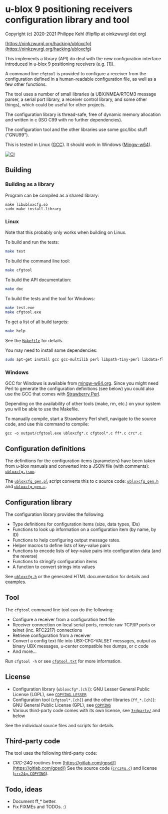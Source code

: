 # u-blox 9 positioning receivers configuration library and tool

Copyright (c) 2020-2021 Philippe Kehl (flipflip at oinkzwurgl dot org)

[https://oinkzwurgl.org/hacking/ubloxcfg](https://oinkzwurgl.org/hacking/ubloxcfg)

This implements a library (API) do deal with the new configuration interface introduced in u-blox 9 positioning
receivers (e.g. [1]).

A command line `cfgtool` is provided to configure a receiver from the configuration defined in a human-readable
configuration file, as well as a few other functions.

The tool uses a number of small libraries (a UBX/NMEA/RTCM3 message parser, a serial port library, a receiver control
library, and some other things), which could be useful for other projects.

The configuration library is thread-safe, free of dynamic memory allocation and written in c (ISO C99 with no further
dependencies).

The configuration tool and the other libraries use some gcc/libc stuff ("GNU99").

This is tested in Linux ([GCC](https://gcc.gnu.org/)). It should work in Windows ([Mingw-w64](http://mingw-w64.org)).

[![CI](/../../workflows/CI/badge.svg?branch=master)](/../../actions)

## Building

### Building as a library

Program can be compiled as a shared library:

```
make libubloxcfg.so
sudo make install-library
```

### Linux

Note that this probably only works when building on Linux.

To build and run the tests:

```sh
make test
```

To build the command line tool:

```sh
make cfgtool
```

To build the API documentation:

```sh
make doc
```

To build the tests and the tool for Windows:

```sh
make test.exe
make cfgtool.exe
```

To get a list of all build targets:

```sh
make help
```

See the [`Makefile`](./Makefile) for details.

You may need to install some dependencies:

```sh
sudo apt-get install gcc gcc-multilib perl libpath-tiny-perl libdata-float-perl mingw-w64 doxygen
```

### Windows

GCC for Windows is available from [mingw-w64.org](http://mingw-w64.org/doku.php).
Since you might need Perl to generate the configuration definitions (see below) you could also use the
GCC that comes with [Strawberry Perl](http://strawberryperl.com/).

Depending on the availability of other tools (make, rm, etc.) on your system you will be able to use the Makefile.

To manually compile, start a Strawberry Perl shell, navigate to the source code, and use this command to compile:

```
gcc -o output/cfgtool.exe ubloxcfg*.c cfgtool*.c ff*.c crc*.c
```

## Configuration definitions

The definitions for the configuration items (parameters) have been taken from u-blox manuals and converted into a JSON
file (with comments): [`ubloxcfg.json`](./ubloxcfg.json).

The [`ubloxcfg_gen.pl`](./ubloxcfg_gen.pl) script converts this to c source code: [`ubloxcfg_gen.h`](./ubloxcfg_gen.h)
and [`ubloxcfg_gen.c`](./ubloxcfg_gen.c).

## Configuration library

The configuration library provides the following:

* Type definitions for configuration items (size, data types, IDs)
* Functions to look up information on a configuration item (by name, by ID)
* Functions to help configuring output message rates.
* Helper macros to define lists of key-value pairs
* Functions to encode lists of key-value pairs into configuration data (and the reverse)
* Functions to stringify configuration items
* A function to convert strings into values

See [`ubloxcfg.h`](./ubloxcfg.h) or the generated HTML documentation for details and examples.

## Tool

The `cfgtool` command line tool can do the following:

* Configure a receiver from a configuration text file
* Receiver connection on local serial ports, remote raw TCP/IP ports or telnet (inc. RFC2217) connections
* Retrieve configuration from a receiver
* Convert a config text file into UBX-CFG-VALSET messages, output as binary UBX messages, u-center compatible hex
  dumps, or c code
* And more...

Run `cfgtool -h` or see [`cfgtool.txt`](./cfgtool.txt) for more information.

## License

* Configuration library (`ubloxcfg*.[ch]`): GNU Lesser General Public License (LGPL), see [`COPYING.LESSER`](./COPYING.LESSER)
* Configuration tool (`cfgtool*.[ch]`) and the other libraries (`ff_*.[ch]`): GNU General Public License (GPL), see [`COPYING`](./COPYING)
* Various third-party code comes with its own license, see [`3rdparty/`](./3rdparty) and below

See the individual source files and scripts for details.

## Third-party code

The tool uses the following third-party code:

* _CRC-24Q_ routines from [https://gitlab.com/gpsd/](https://gitlab.com/gpsd/)
  See the source code ([`crc24q.c`](./crc24q.c)) and license ([`crc24q.COPYING`](./crc24q.COPYING)).

## Todo, ideas

* Document ff_* better.
* Fix FIXMEs and TODOs. :)

